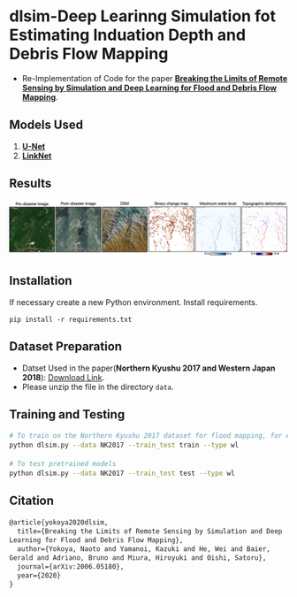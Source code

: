 # dlsim-Deep Learinng Simulation fot Estimating Induation Depth and Debris Flow Mapping 

- Re-Implementation of Code for the paper [**Breaking the Limits of Remote Sensing by Simulation and Deep Learning for Flood and Debris Flow Mapping**](https://arxiv.org/abs/2006.05180).


## Models Used
1. [**U-Net**](https://arxiv.org/abs/1505.04597)
2. [**LinkNet**](https://arxiv.org/abs/1707.03718)



## Results
![alt text](./data/dlsim_overview.png?raw=true)

## Installation
If necessary create a new Python environment.
Install requirements.
```
pip install -r requirements.txt
```


## Dataset Preparation
- Datset Used in the paper(**Northern Kyushu 2017 and Western Japan 2018**): [Download Link](https://drive.google.com/file/d/1G3TWcCaEzDAUcF_QpX50qA5WDq0O1sZv/view?usp=sharing). 
- Please unzip the file in the directory `data`.


## Training and Testing
```bash
# To train on the Northern Kyushu 2017 dataset for flood mapping, for example.
python dlsim.py --data NK2017 --train_test train --type wl

# To test pretrained models
python dlsim.py --data NK2017 --train_test test --type wl
```


## Citation
```
@article{yokoya2020dlsim,
  title={Breaking the Limits of Remote Sensing by Simulation and Deep Learning for Flood and Debris Flow Mapping},
  author={Yokoya, Naoto and Yamanoi, Kazuki and He, Wei and Baier, Gerald and Adriano, Bruno and Miura, Hiroyuki and Oishi, Satoru},
  journal={arXiv:2006.05180},
  year={2020}
}
```
